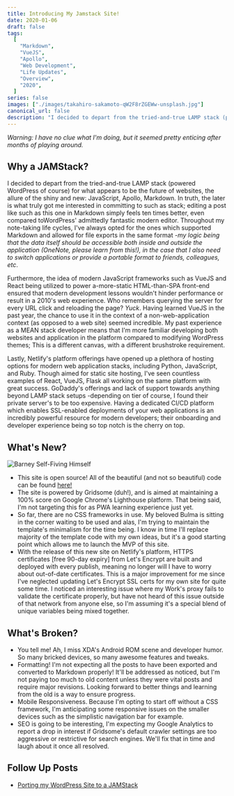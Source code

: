 ```yaml
---
title: Introducing My Jamstack Site!
date: 2020-01-06
draft: false
tags:
  [
    "Markdown",
    "VueJS",
    "Apollo",
    "Web Development",
    "Life Updates",
    "Overview",
    "2020",
  ]
series: false
images: ["./images/takahiro-sakamoto-qW2F8rZGEWw-unsplash.jpg"]
canonical_url: false
description: "I decided to depart from the tried-and-true LAMP stack (powered WordPress of course) for what appears to be the future of websites, the allure of the shiny and new: JavaScript, Apollo, Markdown. In truth, the later is what truly got me interested in committing to such as stack; editing a post like such as this one in Markdown simply feels ten times better, even compared toWordPress' admittedly fantastic modern editor. Throughout my note-taking life cycles, I've always opted for the ones which supported Markdown and allowed for file exports in the same format."
---
```


_Warning: I have no clue what I'm doing, but it seemed pretty enticing after months of playing around._

## Why a JAMStack?

I decided to depart from the tried-and-true LAMP stack (powered WordPress of course) for what appears to be the future of websites, the allure of the shiny and new: JavaScript, Apollo, Markdown. In truth, the later is what truly got me interested in committing to such as stack; editing a post like such as this one in Markdown simply feels ten times better, even compared toWordPress' admittedly fantastic modern editor. Throughout my note-taking life cycles, I've always opted for the ones which supported Markdown and allowed for file exports in the same format _-my logic being that the data itself should be accessible both inside and outside the application (OneNote, please learn from this!), in the case that I also need to switch applications or provide a portable format to friends, colleagues, etc_.

Furthermore, the idea of modern JavaScript frameworks such as VueJS and React being utilized to power a-more-static HTML-than-SPA front-end ensured that modern development lessons wouldn't hinder performance or result in a 2010's web experience. Who remembers querying the server for every URL click and reloading the page? _Yuck_. Having learned VueJS in the past year, the chance to use it in the context of a non-web-application context (as opposed to a web site) seemed incredible. My past experience as a MEAN stack developer means that I'm more familiar developing both websites and application in the platform compared to modifying WordPress themes; This is a different canvas, with a different brushstroke requirement.

Lastly, Netlify's platform offerings have opened up a plethora of hosting options for modern web application stacks, including Python, JavaScript, and Ruby. Though aimed for static site hosting, I've seen countless examples of React, VueJS, Flask all working on the same platform with great success. GoDaddy's offerings and lack of support towards anything beyond LAMP stack setups -depending on tier of course, I found their private server's to be too expensive. Having a dedicated CI/CD platform which enables SSL-enabled deployments of your web applications is an incredibly powerful resource for modern developers; their onboarding and developer experience being so top notch is the cherry on top.

## What's New?

![Barney Self-Fiving Himself](https://media.giphy.com/media/rT8d2mle5AK6A/giphy.gif)

- This site is open source! All of the beautiful (and not so beautiful) code can be found [here!](https://github.com/raygervais/raygervais.dev)
- The site is powered by Gridsome (duh!), and is aimed at maintaining a 100% score on Google Chrome's Lighthouse platform. That being said, I'm not targeting this for as PWA learning experience just yet.
- So far, there are no CSS frameworks in use. My beloved Bulma is sitting in the corner waiting to be used and alas, I'm trying to maintain the template's minimalism for the time being. I know in time I'll replace majority of the template code with my own ideas, but it's a good starting point which allows me to launch the MVP of this site.
- With the release of this new site on Netlify's platform, HTTPS certificates [free 90-day expiry] from Let's Encrypt are built and deployed with every publish, meaning no longer will I have to worry about out-of-date certificates. This is a major improvement for me since I've neglected updating Let's Encrypt SSL certs for my own site for quite some time. I noticed an interesting issue where my Work's proxy fails to validate the certificate properly, but have not heard of this issue outside of that network from anyone else, so I'm assuming it's a special blend of unique variables being mixed together.

## What's Broken?

- You tell me! Ah, I miss XDA's Android ROM scene and developer humor. So many bricked devices, so many awesome features and tweaks.
- Formatting! I'm not expecting all the posts to have been exported and converted to Markdown properly! It'll be addressed as noticed, but I'm not paying too much to old content unless they were vital posts and require major revisions. Looking forward to better things and learning from the old is a way to ensure progress.
- Mobile Responsiveness. Because I'm opting to start off without a CSS framework, I'm anticipating some responsive issues on the smaller devices such as the simplistic navigation bar for example.
- SEO is going to be interesting, I'm expecting my Google Analytics to report a drop in interest if Gridsome's default crawler settings are too aggressive or restrictive for search engines. We'll fix that in time and laugh about it once all resolved.

## Follow Up Posts

- [Porting my WordPress Site to a JAMStack](/article/migrating-a-word-press-site-to-jam-stack/)

